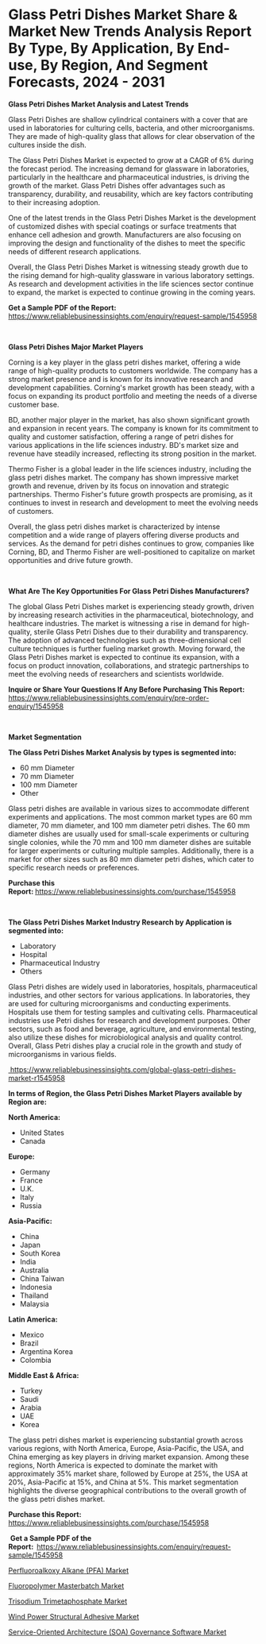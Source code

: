 <p><h1>Glass Petri Dishes Market Share & Market New Trends Analysis Report By Type, By Application, By End-use, By Region, And Segment Forecasts, 2024 - 2031</h1></p><p><strong>Glass Petri Dishes Market Analysis and Latest Trends</strong></p>
<p><p>Glass Petri Dishes are shallow cylindrical containers with a cover that are used in laboratories for culturing cells, bacteria, and other microorganisms. They are made of high-quality glass that allows for clear observation of the cultures inside the dish.</p><p>The Glass Petri Dishes Market is expected to grow at a CAGR of 6% during the forecast period. The increasing demand for glassware in laboratories, particularly in the healthcare and pharmaceutical industries, is driving the growth of the market. Glass Petri Dishes offer advantages such as transparency, durability, and reusability, which are key factors contributing to their increasing adoption.</p><p>One of the latest trends in the Glass Petri Dishes Market is the development of customized dishes with special coatings or surface treatments that enhance cell adhesion and growth. Manufacturers are also focusing on improving the design and functionality of the dishes to meet the specific needs of different research applications.</p><p>Overall, the Glass Petri Dishes Market is witnessing steady growth due to the rising demand for high-quality glassware in various laboratory settings. As research and development activities in the life sciences sector continue to expand, the market is expected to continue growing in the coming years.</p></p>
<p><strong>Get a Sample PDF of the Report:&nbsp;</strong> <a href="https://www.reliablebusinessinsights.com/enquiry/request-sample/1545958">https://www.reliablebusinessinsights.com/enquiry/request-sample/1545958</a></p>
<p>&nbsp;</p>
<p><strong>Glass Petri Dishes Major Market Players</strong></p>
<p><p>Corning is a key player in the glass petri dishes market, offering a wide range of high-quality products to customers worldwide. The company has a strong market presence and is known for its innovative research and development capabilities. Corning's market growth has been steady, with a focus on expanding its product portfolio and meeting the needs of a diverse customer base.</p><p>BD, another major player in the market, has also shown significant growth and expansion in recent years. The company is known for its commitment to quality and customer satisfaction, offering a range of petri dishes for various applications in the life sciences industry. BD's market size and revenue have steadily increased, reflecting its strong position in the market.</p><p>Thermo Fisher is a global leader in the life sciences industry, including the glass petri dishes market. The company has shown impressive market growth and revenue, driven by its focus on innovation and strategic partnerships. Thermo Fisher's future growth prospects are promising, as it continues to invest in research and development to meet the evolving needs of customers.</p><p>Overall, the glass petri dishes market is characterized by intense competition and a wide range of players offering diverse products and services. As the demand for petri dishes continues to grow, companies like Corning, BD, and Thermo Fisher are well-positioned to capitalize on market opportunities and drive future growth.</p></p>
<p>&nbsp;</p>
<p><strong>What Are The Key Opportunities For Glass Petri Dishes Manufacturers?</strong></p>
<p><p>The global Glass Petri Dishes market is experiencing steady growth, driven by increasing research activities in the pharmaceutical, biotechnology, and healthcare industries. The market is witnessing a rise in demand for high-quality, sterile Glass Petri Dishes due to their durability and transparency. The adoption of advanced technologies such as three-dimensional cell culture techniques is further fueling market growth. Moving forward, the Glass Petri Dishes market is expected to continue its expansion, with a focus on product innovation, collaborations, and strategic partnerships to meet the evolving needs of researchers and scientists worldwide.</p></p>
<p><strong>Inquire or Share Your Questions If Any Before Purchasing This Report:</strong> <a href="https://www.reliablebusinessinsights.com/enquiry/pre-order-enquiry/1545958">https://www.reliablebusinessinsights.com/enquiry/pre-order-enquiry/1545958</a></p>
<p>&nbsp;</p>
<p><strong>Market Segmentation</strong></p>
<p><strong>The Glass Petri Dishes Market Analysis by types is segmented into:</strong></p>
<p><ul><li>60 mm Diameter</li><li>70 mm Diameter</li><li>100 mm Diameter</li><li>Other</li></ul></p>
<p><p>Glass petri dishes are available in various sizes to accommodate different experiments and applications. The most common market types are 60 mm diameter, 70 mm diameter, and 100 mm diameter petri dishes. The 60 mm diameter dishes are usually used for small-scale experiments or culturing single colonies, while the 70 mm and 100 mm diameter dishes are suitable for larger experiments or culturing multiple samples. Additionally, there is a market for other sizes such as 80 mm diameter petri dishes, which cater to specific research needs or preferences.</p></p>
<p><strong>Purchase this Report:&nbsp;</strong><a href="https://www.reliablebusinessinsights.com/purchase/1545958">https://www.reliablebusinessinsights.com/purchase/1545958</a></p>
<p>&nbsp;</p>
<p><strong>The Glass Petri Dishes Market Industry Research by Application is segmented into:</strong></p>
<p><ul><li>Laboratory</li><li>Hospital</li><li>Pharmaceutical Industry</li><li>Others</li></ul></p>
<p><p>Glass Petri dishes are widely used in laboratories, hospitals, pharmaceutical industries, and other sectors for various applications. In laboratories, they are used for culturing microorganisms and conducting experiments. Hospitals use them for testing samples and cultivating cells. Pharmaceutical industries use Petri dishes for research and development purposes. Other sectors, such as food and beverage, agriculture, and environmental testing, also utilize these dishes for microbiological analysis and quality control. Overall, Glass Petri dishes play a crucial role in the growth and study of microorganisms in various fields.</p></p>
<p><a href="https://www.reliablebusinessinsights.com/global-glass-petri-dishes-market-r1545958">&nbsp;https://www.reliablebusinessinsights.com/global-glass-petri-dishes-market-r1545958</a></p>
<p><strong>In terms of Region, the Glass Petri Dishes Market Players available by Region are:</strong></p>
<p>
    <p> <strong> North America: </strong>
        <ul>
            <li>United States</li>
            <li>Canada</li>
        </ul>
        </p> 
    <p> <strong> Europe: </strong>
        <ul>
            <li>Germany</li>
            <li>France</li>
            <li>U.K.</li>
            <li>Italy</li>
            <li>Russia</li>
        </ul>
        </p> 
    <p> <strong> Asia-Pacific: </strong>
        <ul>
            <li>China</li>
            <li>Japan</li>
            <li>South Korea</li>
            <li>India</li>
            <li>Australia</li>
            <li>China Taiwan</li>
            <li>Indonesia</li>
            <li>Thailand</li>
            <li>Malaysia</li>
        </ul>
        </p> 
    <p> <strong> Latin America: </strong>
        <ul>
            <li>Mexico</li>
            <li>Brazil</li>
            <li>Argentina Korea</li>
            <li>Colombia</li>
        </ul>
        </p> 
    <p> <strong> Middle East & Africa: </strong>
        <ul>
            <li>Turkey</li>
            <li>Saudi</li>
            <li>Arabia</li>
            <li>UAE</li>
            <li>Korea</li>
        </ul>
    </p>
    </p>
<p><p>The glass petri dishes market is experiencing substantial growth across various regions, with North America, Europe, Asia-Pacific, the USA, and China emerging as key players in driving market expansion. Among these regions, North America is expected to dominate the market with approximately 35% market share, followed by Europe at 25%, the USA at 20%, Asia-Pacific at 15%, and China at 5%. This market segmentation highlights the diverse geographical contributions to the overall growth of the glass petri dishes market.</p></p>
<p><strong>Purchase this Report: </strong><a href="https://www.reliablebusinessinsights.com/purchase/1545958">https://www.reliablebusinessinsights.com/purchase/1545958</a></p>
<p>&nbsp;<strong>Get a Sample PDF of the Report:&nbsp;&nbsp;</strong><a href="https://www.reliablebusinessinsights.com/enquiry/request-sample/1545958">https://www.reliablebusinessinsights.com/enquiry/request-sample/1545958</a></p>
<p><strong></strong></p>
<p><p><a href="https://www.linkedin.com/pulse/comprehensive-analysis-global-perfluoroalkoxy-alkane-pfa-market-16mbe?trackingId=eZ28ezsPuhCVo2FQexhxmw%3D%3D">Perfluoroalkoxy Alkane (PFA) Market</a></p><p><a href="https://medium.com/@caseywiza1946/global-fluoropolymer-masterbatch-industry-types-applications-market-players-regional-growth-e0040c55315e">Fluoropolymer Masterbatch Market</a></p><p><a href="https://medium.com/@maryroseguilty/trisodium-trimetaphosphate-market-research-report-includes-analysis-on-market-size-share-and-0a23eaa13070">Trisodium Trimetaphosphate Market</a></p><p><a href="https://www.linkedin.com/pulse/global-wind-power-structural-adhesive-market-trends-insights-9b94e?trackingId=EyPMmXyKiTFERGmZecmwdQ%3D%3D">Wind Power Structural Adhesive Market</a></p><p><a href="https://github.com/julyju69/Market-Research-Report-List-4/blob/main/service-oriented-architecture-soa-governance-software-market.md">Service-Oriented Architecture (SOA) Governance Software Market</a></p></p>